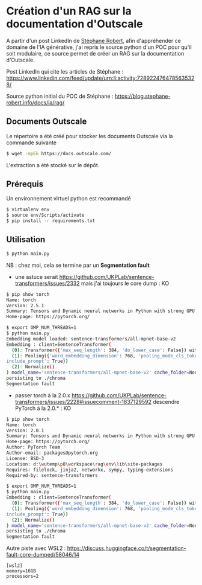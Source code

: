 # Création d'un RAG sur la documentation d'Outscale

A partir d'un post LinkedIn de [Stéphane Robert](https://www.linkedin.com/in/stephanerobert1/), afin d'appréhender ce domaine de l'IA générative, j'ai repris le source python d'un POC pour qu'il soit modulaire, ce source permet de créer un RAG sur la documentation d'Outscale.

Post LinkedIn qui cite les articles de Stéphane : https://www.linkedin.com/feed/update/urn:li:activity:7289224764785635328/

Source python initial du POC de Stéphane : https://blog.stephane-robert.info/docs/ia/rag/

## Documents Outscale

Le répertoire a été créé pour stocker les documents Outscale via la commande suivante

```bash
$ wget -mpEk https://docs.outscale.com/
```

L'extraction a été stocké sur le dépôt.

## Prérequis

Un environnement virtuel python est recommandé

```bash
$ virtualenv env
$ source env/Scripts/activate
$ pip install -r requirements.txt
```

## Utilisation

```bash
$ python main.py
```

NB : chez moi, cela se termine par un **Segmentation fault** 

- une astuce serait https://github.com/UKPLab/sentence-transformers/issues/2332 mais j'ai toujours le core dump : KO

```bash
$ pip show torch
Name: torch
Version: 2.5.1
Summary: Tensors and Dynamic neural networks in Python with strong GPU acceleration
Home-page: https://pytorch.org/
```

```bash
$ export OMP_NUM_THREADS=1
$ python main.py
Embedding model loaded: sentence-transformers/all-mpnet-base-v2
Embedding : client=SentenceTransformer(
  (0): Transformer({'max_seq_length': 384, 'do_lower_case': False}) with Transformer model: MPNetModel
  (1): Pooling({'word_embedding_dimension': 768, 'pooling_mode_cls_token': False, 'pooling_mode_mean_tokens': True, 'pooling_mode_max_tokens': False, 'pooling_mode_mean_sqrt_len_tokens': False, 'pooling_mode_weightedmean_tokens': False, 'pooling_mode_lasttoken': False, '
include_prompt': True})
  (2): Normalize()
) model_name='sentence-transformers/all-mpnet-base-v2' cache_folder=None model_kwargs={} encode_kwargs={} multi_process=False show_progress=False
persisting to ./chroma
Segmentation fault
```

- passer torch à la 2.0.x https://github.com/UKPLab/sentence-transformers/issues/2228#issuecomment-1837129592 descendre PyTorch à la 2.0.* : KO

```bash
$ pip show torch
Name: torch
Version: 2.0.1
Summary: Tensors and Dynamic neural networks in Python with strong GPU acceleration
Home-page: https://pytorch.org/
Author: PyTorch Team
Author-email: packages@pytorch.org
License: BSD-3
Location: d:\wutemp\p8\workspace\rag\env\lib\site-packages
Requires: filelock, jinja2, networkx, sympy, typing-extensions
Required-by: sentence-transformers
``` 

```bash
$ export OMP_NUM_THREADS=1
$ python main.py
Embedding : client=SentenceTransformer(
  (0): Transformer({'max_seq_length': 384, 'do_lower_case': False}) with Transformer model: MPNetModel
  (1): Pooling({'word_embedding_dimension': 768, 'pooling_mode_cls_token': False, 'pooling_mode_mean_tokens': True, 'pooling_mode_max_tokens': False, 'pooling_mode_mean_sqrt_len_tokens': False, 'pooling_mode_weightedmean_tokens': False, 'pooling_mode_lasttoken': False, '
include_prompt': True})
  (2): Normalize()
) model_name='sentence-transformers/all-mpnet-base-v2' cache_folder=None model_kwargs={} encode_kwargs={} multi_process=False show_progress=False
persisting to ./chroma
Segmentation fault
```
Autre piste avec WSL2 : https://discuss.huggingface.co/t/segmentation-fault-core-dumped/58046/14 

```
[wsl2]
memory=16GB 
processors=2
```
